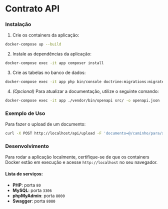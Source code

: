 # Contrato API

### Instalação

1. Crie os containers da aplicação:

```sh
docker-compose up --build
```

2. Instale as dependências da aplicação:

```sh
docker-compose exec -it app composer install
```

3. Crie as tabelas no banco de dados:

```sh
docker-compose exec -it app php bin/console doctrine:migrations:migrate
```

4. _(Opcional)_ Para atualizar a documentação, utilize o seguinte comando:

```sh
docker-compose exec -it app ./vendor/bin/openapi src/ -o openapi.json
```

### Exemplo de Uso

Para fazer o upload de um documento:

```sh
curl -X POST http://localhost/api/upload -F 'documento=@/caminho/para/seu/documento.png'
```

### Desenvolvimento

Para rodar a aplicação localmente, certifique-se de que os containers Docker estão em execução e acesse `http://localhost` no seu navegador.

#### Lista de serviços:

- **PHP**: porta `80`
- **MySQL**: porta `3306`
- **phpMyAdmin**: porta `8000`
- **Swagger**: porta `8080`


